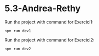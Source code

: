 # 5.3-Andrea-Rethy

Run the project with command for Exercici1:

```
npm run dev1
```


Run the project with command for Exercici2:

```
npm run dev2
```

